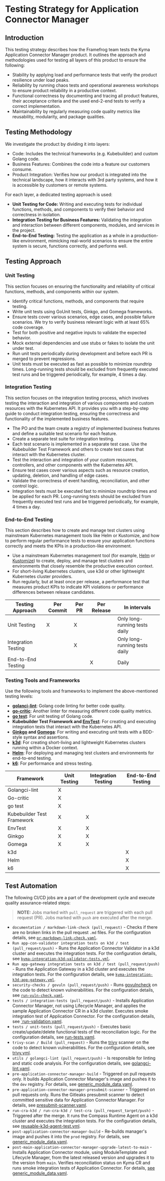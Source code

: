 # Testing Strategy for Application Connector Manager

## Introduction

This testing strategy describes how the Framefrog team tests the Kyma Application Connector Manager product. It outlines the approach and methodologies used for testing all layers of this product to ensure the following:

* Stability by applying load and performance tests that verify the product resilience under load peaks.
* Reliability by running chaos tests and operational awareness workshops to ensure product reliability in a productive context.
* Functional correctness by documenting and tracing all product features, their acceptance criteria and the used end-2-end tests to verify a correct implementation.
* Maintainability by regularly measuring code quality metrics like reusability, modularity, and package qualities.

## Testing Methodology

We investigate the product by dividing it into layers:

* Code: Includes the technical frameworks (e.g. Kubebuilder) and custom Golang code.
* Business Features: Combines the code into a feature our customers consume.
* Product Integration: Verifies how our product is integrated into the technical landscape, how it interacts with 3rd party systems, and how it is accessible by customers or remote systems.

For each layer, a dedicated testing approach is used:

* **Unit Testing for Code:** Writing and executing tests for individual functions, methods, and components to verify their behavior and correctness in isolation.
* **Integration Testing for Business Features:** Validating the integration and interaction between different components, modules, and services in the project.
* **End-to-End Testing:** Testing the application as a whole in a production-like environment, mimicking real-world scenarios to ensure the entire system is secure, functions correctly, and performs well.

## Testing Approach

### Unit Testing

This section focuses on ensuring the functionality and reliability of critical functions, methods, and components within our system.

* Identify critical functions, methods, and components that require testing.
* Write unit tests using GoUnit tests, Ginkgo, and Gomega frameworks.
* Ensure tests cover various scenarios, edge cases, and possible failure scenarios. We try to verify business relevant logic with at least 65% code coverage.
* Test for both positive and negative inputs to validate the expected behavior.
* Mock external dependencies and use stubs or fakes to isolate the unit under test.
* Run unit tests periodically during development and before each PR is merged to prevent regressions.
* Unit tests must be executed as fast as possible to minimize roundtrip times. Long-running tests should be excluded from frequently executed test runs and be triggered periodically, for example, 4 times a day.

### Integration Testing

This section focuses on the integration testing process, which involves testing the interaction and integration of various components and custom resources with the Kubernetes API. It provides you with a step-by-step guide to conduct integration testing, ensuring the correctness and functionality of the implemented business features.

* The PO and the team create a registry of implemented business features and define a suitable test scenario for each feature.
* Create a separate test suite for integration testing.
* Each test scenario is implemented in a separate test case. Use the Kubebuilder Test Framework and others to create test cases that interact with the Kubernetes cluster.  
* Test the interaction and integration of your custom resources, controllers, and other components with the Kubernetes API.
* Ensure test cases cover various aspects such as resource creation, updating, deletion, and handling of edge cases.
* Validate the correctness of event handling, reconciliation, and other control logic.
* Integration tests must be executed fast to minimize roundtrip times and be applied for each PR. Long-running tests should be excluded from frequently executed test runs and be triggered periodically, for example, 4 times a day.

### End-to-End Testing

This section describes how to create and manage test clusters using mainstream Kubernetes management tools like Helm or Kustomize, and how to perform regular performance tests to ensure your application functions correctly and meets the KPIs in a production-like environment.

* Use a mainstream Kubernetes management tool (for example, [Helm](https://helm.sh/) or [Kustomize](https://kustomize.io/)) to create, deploy, and manage test clusters and environments that closely resemble the productive execution context.
* For short-living Kubernetes clusters, use k3d or other lightweight Kubernetes cluster providers.
* Run regularly, but at least once per release, a performance test that measures product KPIs to indicate KPI violations or performance differences between release candidates.

|Testing Approach|Per Commit|Per PR|Per Release|In intervals|
|--|--|--|--|--|
|Unit Testing|X|X||Only long-running tests daily|
|Integration Testing||X||Only long-running tests daily|
|End-to-End Testing|||X|Daily|

### Testing Tools and Frameworks

Use the following tools and frameworks to implement the above-mentioned testing levels:

* **[golanci-lint](https://github.com/golangci/golangci-lint)**: Golang code linting for better code quality.
* **[go-critic](https://github.com/go-critic/go-critic)**: Another linter for measuring different code quality metrics.
* **[go test](https://pkg.go.dev/testing)**: For unit testing of Golang code.
* **Kubebuilder Test Framework and [EnvTest](https://book.kubebuilder.io/reference/envtest.html)**: For creating and executing integration tests that interact with the Kubernetes API.
* **[Ginkgo](https://github.com/onsi/ginkgo) and [Gomega](https://github.com/onsi/gomega)**: For writing and executing unit tests with a BDD-style syntax and assertions.
* **[k3d](https://k3d.io/)**: For creating short-living and lightweight Kubernetes clusters running within a Docker context.
* **[Helm](https://helm.sh/)**: For deploying and managing test clusters and environments for end-to-end testing.
* **[k6](https://k6.io/)**: For performance and stress testing.

|Framework|Unit Testing|Integration Testing|End-to-End Testing|
|--|--|--|--|
|Golangci-lint| X | | |
|Go-critic| X | | |
|go test| X |  |  |
|Kubebuilder Test Framework| X | X | |
|EnvTest| X | X |  |
|Ginkgo| X | X |  |
|Gomega| X | X |  |
|k3d|  |  | X |
|Helm|  |  | X |
|k6|  |  | X |

## Test Automation

The following CI/CD jobs are a part of the development cycle and execute quality assurance-related steps:

> **NOTE:** Jobs marked with `pull_request` are triggered with each pull request (PR). Jobs marked with `push` are executed after the merge.

* `documentation / markdown-link-check (pull_request)` - Checks if there are no broken links in the pull request `.md` files. For the configuration details, see [`pr-markdown-link-check.yaml`](https://github.com/kyma-project/application-connector-manager/blob/main/.github/workflows/pr-markdown-link-check.yaml).
* `Run app-con-validator integration tests on k3d / test (pull_request/push)` - Runs the Application Connector Validator in a k3d cluster and executes the integration tests. For the configuration details, see [`kyma-integration-k3d-validator-tests.yml`](https://github.com/kyma-project/application-connector-manager/blob/main/.github/workflows/kyma-integration-k3d-validator-tests.yml).
* `Run app-gateway integration tests on k3d / test (pull_request/push)` - Runs the Application Gateway in a k3d cluster and executes the integration tests. For the configuration details, see [`kyma-integration-k3d-app-gateway.yml`](https://github.com/kyma-project/application-connector-manager/blob/main/.github/workflows/kyma-integration-k3d-app-gateway.yml).
* `security-checks / govuln (pull_request/push)` - Runs [govulncheck](https://pkg.go.dev/golang.org/x/vuln/cmd/govulncheck) on the code to detect known vulnerabilities. For the configuration details, see [`run-vuln-check.yaml`](https://github.com/kyma-project/application-connector-manager/blob/main/.github/workflows/run-vuln-check.yaml).
* `tests / integration-tests (pull_request/push)` - Installs Application Connector Manager, not using Lifecycle Manager, and applies the sample Application Connector CR in a k3d cluster. Executes smoke integration test of Application Connector. For the configuration details, see [`run-validation.yaml](https://github.com/kyma-project/application-connector-manager/blob/main/.github/workflows/run-validation.yaml).
* `tests / unit-tests (pull_request/push)` - Executes basic create/update/delete functional tests of the reconciliation logic. For the configuration details, see [run-tests.yaml](https://github.com/kyma-project/application-connector-manager/blob/main/.github/workflows/run-tests.yaml).
* `trivy-scan / Build (pull_request)` - Runs the [trivy](https://trivy.dev/) scanner on the code to detect known vulnerabilities. For the configuration details, see [trivy.yml](https://github.com/kyma-project/application-connector-manager/blob/main/.github/workflows/trivy.yml).
* `utils / golangci-lint (pull_request/push)` - Is responsible for linting and static code analysis. For the configuration details, see [golangci-lint.yaml](https://github.com/kyma-project/application-connector-manager/blob/main/.github/workflows/golangci-lint.yaml).
* `pre-application-connector-manager-build` - Triggered on pull requests only. It builds Application Connector Manager's image and pushes it to the `dev` registry. For details, see [generic_module_data.yaml](https://github.com/kyma-project/test-infra/blob/main/templates/data/generic_module_data.yaml#L60).
* `pre-application-connector-manager-presubmit-scanner` - Triggered on pull requests only. Runs the Gitleaks presubmit scanner to detect committed sensitive data for Application Connector Manager. For details, see [presubmit-scanner.yaml](https://github.com/kyma-project/test-infra/blob/main/prow/jobs/kyma-project/test-infra/presubmit-scanner.yaml#L440).
* `run-cra-k3d / run-cra-k3d / test-cra (pull_request_target/push)` - Triggered after the merge. It runs the Compass Runtime Agent on a k3d cluster and executes the integration tests. For the configuration details, see [reusable-k3d-agent-test.yml](https://github.com/kyma-project/application-connector-manager/blob/main/.github/workflows/reusable-k3d-agent-test.yml).
* `post-application-connector-manager-build` - Re-builds manager's image and pushes it into the `prod` registry. For details, see [generic_module_data.yaml](https://github.com/kyma-project/test-infra/blob/main/templates/data/generic_module_data.yaml#L74).
* `post-main-application-connector-manager-upgrade-latest-to-main` - Installs Application Connector module, using ModuleTemplate and Lifecycle Manager, from the latest released version and upgrades it to the version from `main`. Verifies reconciliation status on Kyma CR and runs smoke integration tests of Application Connector. For details, [see generic_module_data.yaml](https://github.com/kyma-project/test-infra/blob/main/templates/data/generic_module_data.yaml#L94).
